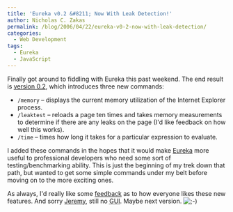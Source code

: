 ```yaml
---
title: 'Eureka v0.2 &#8211; Now With Leak Detection!'
author: Nicholas C. Zakas
permalink: /blog/2006/04/22/eureka-v0-2-now-with-leak-detection/
categories:
  - Web Development
tags:
  - Eureka
  - JavaScript
---
```

Finally got around to fiddling with Eureka this past weekend. The end result is <a title="Download Eureka v0.2" rel="internal" href="/downloads/Eureka.zip">version 0.2</a>, which introduces three new commands:

  * `/memory` &#8211; displays the current memory utilization of the Internet Explorer process.
  * `/leaktest` &#8211; reloads a page ten times and takes memory measurements to determine if there are any leaks on the page (I'd like feedback on how well this works).
  * `/time` &#8211; times how long it takes for a particular expression to evaluate.

I added these commands in the hopes that it would make <a title="Download Eureka v0.2" rel="internal" href="/downloads/Eureka.zip">Eureka</a> more useful to professional developers who need some sort of testing/benchmarking ability. This is just the beginning of my trek down that path, but wanted to get some simple commands under my belt before moving on to the more exciting ones.

As always, I'd really like some <a title="Contact Me" rel="internal" href="/contact/">feedback</a> as to how everyone likes these new features. And sorry <a title="XWeb" rel="external" href="http://www.wdonline.com">Jeremy</a>, still no <acronym title="Graphical User Interface">GUI</acronym>. Maybe next version. <img src="{{site.url}}/blog/wp-includes/images/smilies/icon_wink.gif" alt=";-)" class="wp-smiley" />
